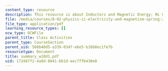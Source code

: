 ```yaml
---
content_type: resource
description: This resource is about Inductors and Magnetic Energy; RL Circuits.
file: /media/courses/8-02-physics-ii-electricity-and-magnetism-spring-2007/172d47f24a9d8041bb1deec7ffb430e0_summary_w10d1.pdf
file_type: application/pdf
learning_resource_types: []
ocw_type: OCWFile
parent_title: Class Activities
parent_type: CourseSection
parent_uid: 588b48d5-a339-0347-e6e5-b16b0ec1fe7b
resourcetype: Document
title: summary_w10d1.pdf
uid: 172d47f2-4a9d-8041-bb1d-eec7ffb430e0
---
```

